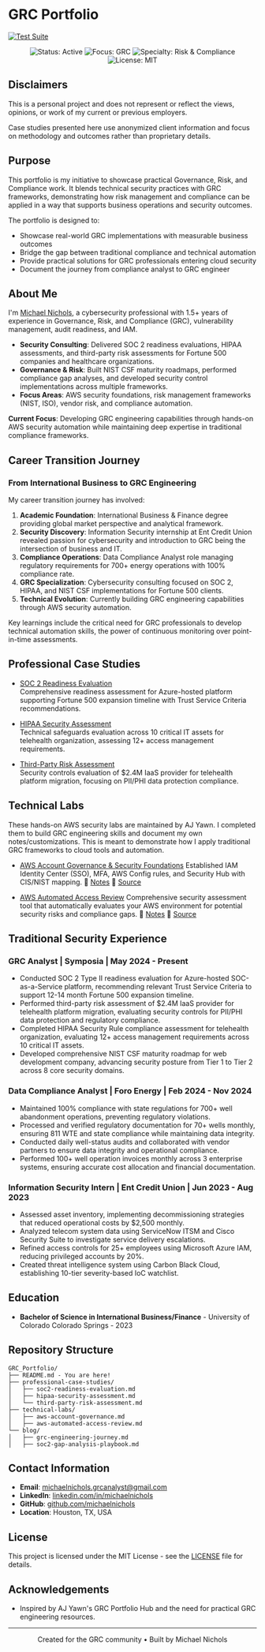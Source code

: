 # GRC Portfolio

[![Test Suite](https://github.com/ajy0127/grc_portfolio/actions/workflows/test.yml/badge.svg)](https://github.com/ajy0127/grc_portfolio/actions/workflows/test.yml)

<p align="center">
  <img src="https://img.shields.io/badge/Status-Active-brightgreen" alt="Status: Active">
  <img src="https://img.shields.io/badge/Focus-GRC-blue" alt="Focus: GRC">
  <img src="https://img.shields.io/badge/Specialty-Risk%20%26%20Compliance-orange" alt="Specialty: Risk & Compliance">
  <img src="https://img.shields.io/badge/License-MIT-green" alt="License: MIT">
</p>


## Disclaimers

This is a personal project and does not represent or reflect the views, opinions, or work of my current or previous employers.

Case studies presented here use anonymized client information and focus on methodology and outcomes rather than proprietary details.


## Purpose

This portfolio is my initiative to showcase practical Governance, Risk, and Compliance work. It blends technical security practices with GRC frameworks, demonstrating how risk management and compliance can be applied in a way that supports business operations and security outcomes.

The portfolio is designed to:
- Showcase real-world GRC implementations with measurable business outcomes
- Bridge the gap between traditional compliance and technical automation
- Provide practical solutions for GRC professionals entering cloud security
- Document the journey from compliance analyst to GRC engineer


## About Me

I'm [Michael Nichols](https://www.linkedin.com/in/michaelnicholsprofile), a cybersecurity professional with 1.5+ years of experience in Governance, Risk, and Compliance (GRC), vulnerability management, audit readiness, and IAM.

- **Security Consulting**: Delivered SOC 2 readiness evaluations, HIPAA assessments, and third-party risk assessments for Fortune 500 companies and healthcare organizations. 
- **Governance & Risk**: Built NIST CSF maturity roadmaps, performed compliance gap analyses, and developed security control implementations across multiple frameworks.
- **Focus Areas**: AWS security foundations, risk management frameworks (NIST, ISO), vendor risk, and compliance automation.  

**Current Focus**: Developing GRC engineering capabilities through hands-on AWS security automation while maintaining deep expertise in traditional compliance frameworks.


## Career Transition Journey

### From International Business to GRC Engineering

My career transition journey has involved:

1. **Academic Foundation**: International Business & Finance degree providing global market perspective and analytical framework.
2. **Security Discovery**: Information Security internship at Ent Credit Union revealed passion for cybersecurity and introduction to GRC being the intersection of business and IT.
3. **Compliance Operations**: Data Compliance Analyst role managing regulatory requirements for 700+ energy operations with 100% compliance rate.
4. **GRC Specialization**: Cybersecurity consulting focused on SOC 2, HIPAA, and NIST CSF implementations for Fortune 500 clients.
5. **Technical Evolution**: Currently building GRC engineering capabilities through AWS security automation.

Key learnings include the critical need for GRC professionals to develop technical automation skills, the power of continuous monitoring over point-in-time assessments.

## Professional Case Studies

- [SOC 2 Readiness Evaluation](professional-case-studies/soc2-readiness-evaluation.md)  
  Comprehensive readiness assessment for Azure-hosted platform supporting Fortune 500 expansion timeline with Trust Service Criteria recommendations.

- [HIPAA Security Assessment](professional-case-studies/hipaa-security-assessment.md)  
  Technical safeguards evaluation across 10 critical IT assets for telehealth organization, assessing 12+ access management requirements.

- [Third-Party Risk Assessment](professional-case-studies/third-party-risk-assessment.md)  
  Security controls evaluation of $2.4M IaaS provider for telehealth platform migration, focusing on PII/PHI data protection compliance. 
  
## Technical Labs

These hands-on AWS security labs are maintained by AJ Yawn. I completed them to build GRC engineering skills and document my own notes/customizations. This is meant to demonstrate how I apply traditional GRC frameworks to cloud tools and automation.

- [AWS Account Governance & Security Foundations](technical-labs/aws-account-governance.md)
Established IAM Identity Center (SSO), MFA, AWS Config rules, and Security Hub with CIS/NIST mapping.
📝 [Notes](technical-labs/lab-1-account-governance/NOTES.md)
🔗 [Source](https://github.com/ajy0127/grc_portfolio/tree/main/labs/lab-1-account-governance)  


- [AWS Automated Access Review](technical-labs/aws-automated-access-review.md)
  Comprehensive security assessment tool that automatically evaluates your AWS environment for potential security risks and compliance gaps.
  📝 [Notes](technical-labs/aws-automated-access-review/NOTES.md)
  🔗 [Source](https://github.com/ajy0127/aws_automated_access_review.git)  
  
  
## Traditional Security Experience

### GRC Analyst | Symposia | May 2024 - Present
- Conducted SOC 2 Type II readiness evaluation for Azure-hosted SOC-as-a-Service platform, recommending relevant Trust Service Criteria to support 12-14 month Fortune 500 expansion timeline.
- Performed third-party risk assessment of $2.4M IaaS provider for telehealth platform migration, evaluating security controls for PII/PHI data protection and regulatory compliance.
- Completed HIPAA Security Rule compliance assessment for telehealth organization, evaluating 12+ access management requirements across 10 critical IT assets.
- Developed comprehensive NIST CSF maturity roadmap for web development company, advancing security posture from Tier 1 to Tier 2 across 8 core security domains.

### Data Compliance Analyst | Foro Energy | Feb 2024 - Nov 2024
- Maintained 100% compliance with state regulations for 700+ well abandonment operations, preventing regulatory violations.
- Processed and verified regulatory documentation for 70+ wells monthly, ensuring 811 WTE and state compliance while maintaining data integrity.
- Conducted daily well-status audits and collaborated with vendor partners to ensure data integrity and operational compliance.
- Performed 100+ well operation invoices monthly across 3 enterprise systems, ensuring accurate cost allocation and financial documentation.

### Information Security Intern | Ent Credit Union | Jun 2023 - Aug 2023
- Assessed asset inventory, implementing decommissioning strategies that reduced operational costs by $2,500 monthly.
- Analyzed telecom system data using ServiceNow ITSM and Cisco Security Suite to investigate service delivery escalations.
- Refined access controls for 25+ employees using Microsoft Azure IAM, reducing privileged accounts by 20%.
- Created threat intelligence system using Carbon Black Cloud, establishing 10-tier severity-based IoC watchlist.

## Education

- **Bachelor of Science in International Business/Finance** - University of Colorado Colorado Springs - 2023

## Repository Structure

```
GRC_Portfolio/
├── README.md - You are here!
├── professional-case-studies/
│   ├── soc2-readiness-evaluation.md
│   ├── hipaa-security-assessment.md
│   └── third-party-risk-assessment.md
├── technical-labs/
│   ├── aws-account-governance.md
│   ├── aws-automated-access-review.md
└── blog/
│   ├── grc-engineering-journey.md
│   ├── soc2-gap-analysis-playbook.md

```

## Contact Information

- **Email**: michaelnichols.grcanalyst@gmail.com
- **LinkedIn**: [linkedin.com/in/michaelnichols](https://www.linkedin.com/in/michaelnicholsprofile)
- **GitHub**: [github.com/michaelnichols](https://github.com/mnichols936)
- **Location**: Houston, TX, USA 

## License

This project is licensed under the MIT License - see the [LICENSE](LICENSE) file for details.

## Acknowledgements

- Inspired by AJ Yawn's GRC Portfolio Hub and the need for practical GRC engineering resources.

---

<p align="center">Created for the GRC community • Built by Michael Nichols</p>
